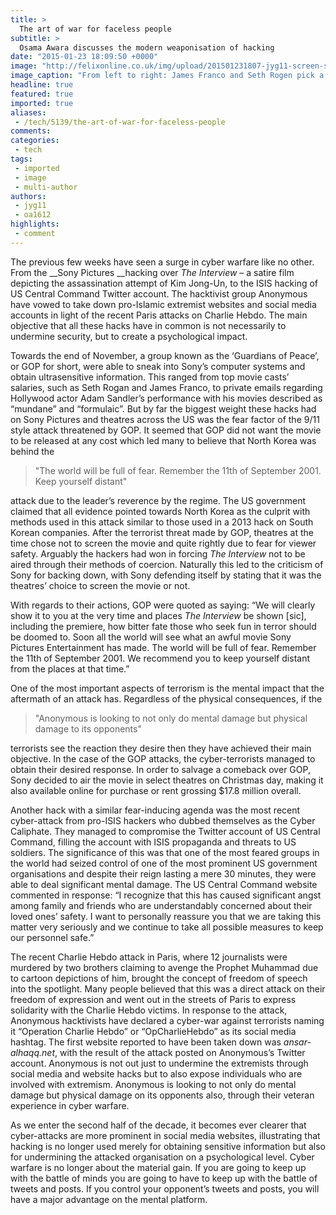 ```yaml
---
title: >
  The art of war for faceless people
subtitle: >
  Osama Awara discusses the modern weaponisation of hacking
date: "2015-01-23 18:09:50 +0000"
image: "http://felixonline.co.uk/img/upload/201501231807-jyg11-screen-shot-2015-01-23-at-18.07.11.png"
image_caption: "From left to right: James Franco and Seth Rogen pick a poor time to announce their bromance, someone's getting sacked in the morning at US Central Command and people commemorating the victims of the Charlie Hebdo attacks"
headline: true
featured: true
imported: true
aliases:
 - /tech/5139/the-art-of-war-for-faceless-people
comments:
categories:
 - tech
tags:
 - imported
 - image
 - multi-author
authors:
 - jyg11
 - oa1612
highlights:
 - comment
---
```


The previous few weeks have seen a surge in cyber warfare like no other. From the __Sony Pictures __hacking over _The Interview_ – a satire film depicting the assassination attempt of Kim Jong-Un, to the ISIS hacking of US Central Command Twitter account. The hacktivist group Anonymous have vowed to take down pro-Islamic extremist websites and social media accounts in light of the recent Paris attacks on Charlie Hebdo. The main objective that all these hacks have in common is not necessarily to undermine security, but to create a psychological impact.

Towards the end of November, a group known as the ‘Guardians of Peace’, or GOP for short, were able to sneak into Sony’s computer systems and obtain ultrasensitive information. This ranged from top movie casts’ salaries, such as Seth Rogan and James Franco, to private emails regarding Hollywood actor Adam Sandler’s performance with his movies described as “mundane” and “formulaic”. But by far the biggest weight these hacks had on Sony Pictures and theatres across the US was the fear factor of the 9/11 style attack threatened by GOP. It seemed that GOP did not want the movie to be released at any cost which led many to believe that North Korea was behind the

> "The world will be full of fear. Remember the 11th of September 2001. Keep yourself distant"

attack due to the leader’s reverence by the regime. The US government claimed that all evidence pointed towards North Korea as the culprit with methods used in this attack similar to those used in a 2013 hack on South Korean companies. After the terrorist threat made by GOP, theatres at the time chose not to screen the movie and quite rightly due to fear for viewer safety. Arguably the hackers had won in forcing _The Interview_ not to be aired through their methods of coercion. Naturally this led to the criticism of Sony for backing down, with Sony defending itself by stating that it was the theatres’ choice to screen the movie or not.

With regards to their actions, GOP were quoted as saying: “We will clearly show it to you at the very time and places _The Interview_ be shown [sic], including the premiere, how bitter fate those who seek fun in terror should be doomed to. Soon all the world will see what an awful movie Sony Pictures Entertainment has made. The world will be full of fear. Remember the 11th of September 2001. We recommend you to keep yourself distant from the places at that time.”

One of the most important aspects of terrorism is the mental impact that the aftermath of an attack has. Regardless of the physical consequences, if the

> "Anonymous is looking to not only do mental damage but physical damage to its opponents"

terrorists see the reaction they desire then they have achieved their main objective. In the case of the GOP attacks, the cyber-terrorists managed to obtain their desired response. In order to salvage a comeback over GOP, Sony decided to air the movie in select theatres on Christmas day, making it also available online for purchase or rent grossing $17.8 million overall.

Another hack with a similar fear-inducing agenda was the most recent cyber-attack from pro-ISIS hackers who dubbed themselves as the Cyber Caliphate. They managed to compromise the Twitter account of US Central Command, filling the account with ISIS propaganda and threats to US soldiers. The significance of this was that one of the most feared groups in the world had seized control of one of the most prominent US government organisations and despite their reign lasting a mere 30 minutes, they were able to deal significant mental damage. The US Central Command website commented in response: “I recognize that this has caused significant angst among family and friends who are understandably concerned about their loved ones’ safety. I want to personally reassure you that we are taking this matter very seriously and we continue to take all possible measures to keep our personnel safe.”

The recent Charlie Hebdo attack in Paris, where 12 journalists were murdered by two brothers claiming to avenge the Prophet Muhammad due to cartoon depictions of him, brought the concept of freedom of speech into the spotlight. Many people believed that this was a direct attack on their freedom of expression and went out in the streets of Paris to express solidarity with the Charlie Hebdo victims. In response to the attack, Anonymous hacktivists have declared a cyber-war against terrorists naming it “Operation Charlie Hebdo” or “OpCharlieHebdo” as its social media hashtag. The first website reported to have been taken down was _ansar-alhaqq.net_, with the result of the attack posted on Anonymous’s Twitter account. Anonymous is not out just to undermine the extremists through social media and website hacks but to also expose individuals who are involved with extremism. Anonymous is looking to not only do mental damage but physical damage on its opponents also, through their veteran experience in cyber warfare.

As we enter the second half of the decade, it becomes ever clearer that cyber-attacks are more prominent in social media websites, illustrating that hacking is no longer used merely for obtaining sensitive information but also for undermining the attacked organisation on a psychological level. Cyber warfare is no longer about the material gain. If you are going to keep up with the battle of minds you are going to have to keep up with the battle of tweets and posts. If you control your opponent’s tweets and posts, you will have a major advantage on the mental platform.
